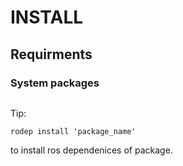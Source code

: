 # INSTALL

## Requirments
### System packages
```
```

Tip:
```
rodep install 'package_name'
```
to install ros dependenices of package.

